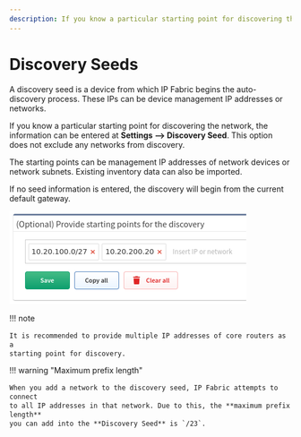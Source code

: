 ```yaml
---
description: If you know a particular starting point for discovering the network, the information can be entered. This option does not exclude any networks from...
---
```


# Discovery Seeds

A discovery seed is a device from which IP Fabric begins the auto-discovery process. These IPs can be device management IP addresses or networks.

If you know a particular starting point for discovering the network, the
information can be entered at **Settings --> Discovery Seed**. This option
does not exclude any networks from discovery.

The starting points can be management IP addresses of network devices or
network subnets. Existing inventory data can also be imported.

If no seed information is entered, the discovery will begin from the
current default gateway.

![Discovery seeds](discovery_seeds.png)

!!! note
    
    It is recommended to provide multiple IP addresses of core routers as a
    starting point for discovery.

!!! warning "Maximum prefix length"

    When you add a network to the discovery seed, IP Fabric attempts to connect
    to all IP addresses in that network. Due to this, the **maximum prefix length**
    you can add into the **Discovery Seed** is `/23`.
